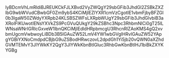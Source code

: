 IyBDcmVhLmRldiBJREUKCkFJLXBvd2VyZWQgY29sbGFib3JhdGl2ZSBkZXZlbG9wbWVudCBwbGF0Zm9ybS4KCiMjIEZlYXR1cmVzCgotIE1vbmFjbyBFZGl0b3IgaW50ZWdyYXRpb24KLSBSZWFsLXRpbWUgY29sbGFib3JhdGlvbiB3aXRoIFlKUwotIENsYXVkZS9PcGVuQUkgY29kZSBhc3Npc3RhbmNlCi0gT25lLWNsaWNrIGRlcGxveW1lbnQKCiMjIEdldHRpbmcgU3RhcnRlZAoKMS4gQ2xvbmUgcmVwbwoyLiBDb3B5IGAuZW52LmV4YW1wbGVgIHRvIGAuZW52YApgYGBiYXNoCmdpdCBjbG9uZSBodHRwczovL2dpdGh1Yi5jb20vQWN0aXZhdGVMTEMvY3JlYWkKY2QgY3JlYWkKbnBtIGluc3RhbGwKbnBtIHJ1biBkZXYKYGBg